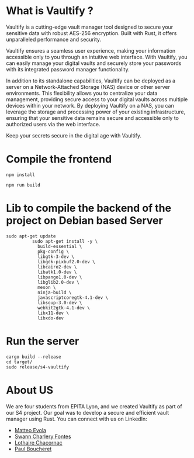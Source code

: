 # What is Vaultify ?
Vaultify is a cutting-edge vault manager tool designed to secure your sensitive data with robust AES-256 encryption. Built with Rust, it offers unparalleled performance and security.

Vaultify ensures a seamless user experience, making your information accessible only to you through an intuitive web interface. With Vaultify, you can easily manage your digital vaults and securely store your passwords with its integrated password manager functionality.

In addition to its standalone capabilities, Vaultify can be deployed as a server on a Network-Attached Storage (NAS) device or other server environments. This flexibility allows you to centralize your data management, providing secure access to your digital vaults across multiple devices within your network. By deploying Vaultify on a NAS, you can leverage the storage and processing power of your existing infrastructure, ensuring that your sensitive data remains secure and accessible only to authorized users via the web interface.

Keep your secrets secure in the digital age with Vaultify.

# Compile the frontend 

```shell
npm install

npm run build
```

# Lib to compile the backend of the project on Debian based Server
```shell
sudo apt-get update
          sudo apt-get install -y \
            build-essential \
            pkg-config \
            libgtk-3-dev \
            libgdk-pixbuf2.0-dev \
            libcairo2-dev \
            libatk1.0-dev \
            libpango1.0-dev \
            libglib2.0-dev \
            meson \
            ninja-build \
            javascriptcoregtk-4.1-dev \
            libsoup-3.0-dev \
            webkit2gtk-4.1-dev \
            libx11-dev \
            libxdo-dev
```

# Run the server

```shell
cargo build --release
cd target/
sudo release/s4-vaultify
```

# About US
We are four students from EPITA Lyon, and we created Vaultify as part of our S4 project. Our goal was to develop a secure and efficient vault manager using Rust. You can connect with us on LinkedIn:

* [Matteo Evola](https://www.linkedin.com/in/matteo-evola/)
* [Swann Charlery Fontes](https://www.linkedin.com/in/swann-charlery-fontes-682a71232/)
* [Lothaire Chacornac](https://www.linkedin.com/in/lothaire-chacornac/)
* [Paul Boucheret](https://www.linkedin.com/in/paul-boucheret/)
